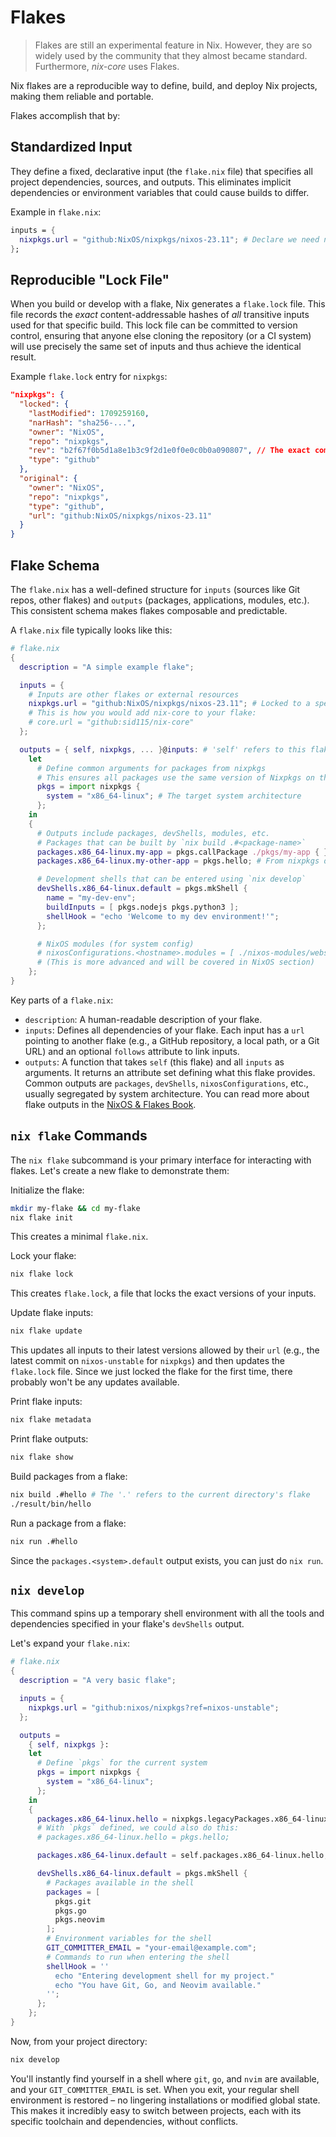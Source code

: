 # Flakes

> Flakes are still an experimental feature in Nix. However, they are so widely used by the community that they almost became standard. Furthermore, *nix-core* uses Flakes.

Nix flakes are a reproducible way to define, build, and deploy Nix projects, making them reliable and portable.

Flakes accomplish that by:

## Standardized Input

They define a fixed, declarative input (the `flake.nix` file) that specifies all project dependencies, sources, and outputs. This eliminates implicit dependencies or environment variables that could cause builds to differ.

Example in `flake.nix`:

```nix
inputs = {
  nixpkgs.url = "github:NixOS/nixpkgs/nixos-23.11"; # Declare we need nixpkgs, specifically this branch
};
```

## Reproducible "Lock File"

When you build or develop with a flake, Nix generates a `flake.lock` file. This file records the *exact* content-addressable hashes of *all* transitive inputs used for that specific build. This lock file can be committed to version control, ensuring that anyone else cloning the repository (or a CI system) will use precisely the same set of inputs and thus achieve the identical result.

Example `flake.lock` entry for `nixpkgs`:

```json
"nixpkgs": {
  "locked": {
    "lastModified": 1709259160,
    "narHash": "sha256-...",
    "owner": "NixOS",
    "repo": "nixpkgs",
    "rev": "b2f67f0b5d1a8e1b3c9f2d1e0f0e0c0b0a090807", // The exact commit!
    "type": "github"
  },
  "original": {
    "owner": "NixOS",
    "repo": "nixpkgs",
    "type": "github",
    "url": "github:NixOS/nixpkgs/nixos-23.11"
  }
}
```

## Flake Schema

The `flake.nix` has a well-defined structure for `inputs` (sources like Git repos, other flakes) and `outputs` (packages, applications, modules, etc.). This consistent schema makes flakes composable and predictable.

A `flake.nix` file typically looks like this:

```nix
# flake.nix
{
  description = "A simple example flake";

  inputs = {
    # Inputs are other flakes or external resources
    nixpkgs.url = "github:NixOS/nixpkgs/nixos-23.11"; # Locked to a specific branch/version
    # This is how you would add nix-core to your flake:
    # core.url = "github:sid115/nix-core"
  };

  outputs = { self, nixpkgs, ... }@inputs: # 'self' refers to this flake, inputs are available
    let
      # Define common arguments for packages from nixpkgs
      # This ensures all packages use the same version of Nixpkgs on this system
      pkgs = import nixpkgs {
        system = "x86_64-linux"; # The target system architecture
      };
    in
    {
      # Outputs include packages, devShells, modules, etc.
      # Packages that can be built by `nix build .#<package-name>`
      packages.x86_64-linux.my-app = pkgs.callPackage ./pkgs/my-app { };
      packages.x86_64-linux.my-other-app = pkgs.hello; # From nixpkgs directly

      # Development shells that can be entered using `nix develop`
      devShells.x86_64-linux.default = pkgs.mkShell {
        name = "my-dev-env";
        buildInputs = [ pkgs.nodejs pkgs.python3 ];
        shellHook = "echo 'Welcome to my dev environment!'";
      };

      # NixOS modules (for system config)
      # nixosConfigurations.<hostname>.modules = [ ./nixos-modules/webserver.nix ];
      # (This is more advanced and will be covered in NixOS section)
    };
}
```

Key parts of a `flake.nix`:

- `description`: A human-readable description of your flake.
- `inputs`: Defines all dependencies of your flake. Each input has a `url` pointing to another flake (e.g., a GitHub repository, a local path, or a Git URL) and an optional `follows` attribute to link inputs.
- `outputs`: A function that takes `self` (this flake) and all `inputs` as arguments. It returns an attribute set defining what this flake provides. Common outputs are `packages`, `devShells`, `nixosConfigurations`, etc., usually segregated by system architecture. You can read more about flake outputs in the [NixOS & Flakes Book](https://nixos-and-flakes.thiscute.world/other-usage-of-flakes/outputs).

## `nix flake` Commands

The `nix flake` subcommand is your primary interface for interacting with flakes. Let's create a new flake to demonstrate them:

Initialize the flake:

```bash
mkdir my-flake && cd my-flake
nix flake init
```

This creates a minimal `flake.nix`.

Lock your flake:

```bash
nix flake lock
```

This creates `flake.lock`, a file that locks the exact versions of your inputs.

Update flake inputs:

```bash
nix flake update
``` 

This updates all inputs to their latest versions allowed by their `url` (e.g., the latest commit on `nixos-unstable` for `nixpkgs`) and then updates the `flake.lock` file. Since we just locked the flake for the first time, there probably won't be any updates available.

Print flake inputs:

```bash
nix flake metadata
```

Print flake outputs:

```bash
nix flake show
```

Build packages from a flake:

```bash
nix build .#hello # The '.' refers to the current directory's flake
./result/bin/hello
```

Run a package from a flake:

```bash
nix run .#hello
```

Since the `packages.<system>.default` output exists, you can just do `nix run`.

## `nix develop`

This command spins up a temporary shell environment with all the tools and dependencies specified in your flake's `devShells` output.

Let's expand your `flake.nix`:

```nix
# flake.nix
{
  description = "A very basic flake";

  inputs = {
    nixpkgs.url = "github:nixos/nixpkgs?ref=nixos-unstable";
  };

  outputs =
    { self, nixpkgs }:
    let
      # Define `pkgs` for the current system
      pkgs = import nixpkgs {
        system = "x86_64-linux";
      };
    in
    {
      packages.x86_64-linux.hello = nixpkgs.legacyPackages.x86_64-linux.hello;
      # With `pkgs` defined, we could also do this:
      # packages.x86_64-linux.hello = pkgs.hello;

      packages.x86_64-linux.default = self.packages.x86_64-linux.hello;

      devShells.x86_64-linux.default = pkgs.mkShell {
        # Packages available in the shell
        packages = [
          pkgs.git
          pkgs.go
          pkgs.neovim
        ];
        # Environment variables for the shell
        GIT_COMMITTER_EMAIL = "your-email@example.com";
        # Commands to run when entering the shell
        shellHook = ''
          echo "Entering development shell for my project."
          echo "You have Git, Go, and Neovim available."
        '';
      };
    };
}
```

Now, from your project directory:

```bash
nix develop
```

You'll instantly find yourself in a shell where `git`, `go`, and `nvim` are available, and your `GIT_COMMITTER_EMAIL` is set. When you exit, your regular shell environment is restored – no lingering installations or modified global state. This makes it incredibly easy to switch between projects, each with its specific toolchain and dependencies, without conflicts.
